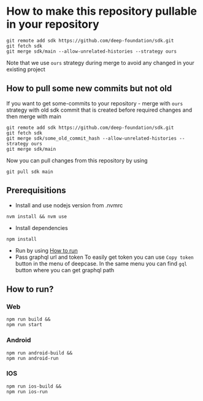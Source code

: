# How to make this repository pullable in your repository
```
git remote add sdk https://github.com/deep-foundation/sdk.git
git fetch sdk
git merge sdk/main --allow-unrelated-histories --strategy ours 
```
Note that we use `ours` strategy during merge to avoid any changed in your existing project
## How to pull some new commits but not old
If you want to get some-commits to your repository - merge with `ours` strategy with old sdk commit that is created before required changes and then merge with main
```
git remote add sdk https://github.com/deep-foundation/sdk.git
git fetch sdk
git merge sdk/some_old_commit_hash --allow-unrelated-histories --strategy ours
git merge sdk/main
```

Now you can pull changes from this repository by using
```
git pull sdk main
```

## Prerequisitions
- Install and use nodejs version from .nvmrc
```
nvm install && nvm use
```
- Install dependencies
```
npm install
```
- Run by using [How to run](#how-to-run)
- Pass graphql url and token
To easily get token you can use `Copy token` button in the menu of deepcase. In the same menu you can find `gql` button where you can get graphql path


## How to run?
### Web
```
npm run build &&
npm run start
```

### Android
```
npm run android-build &&
npm run android-run
```

### IOS
```
npm run ios-build &&
npm run ios-run
```


